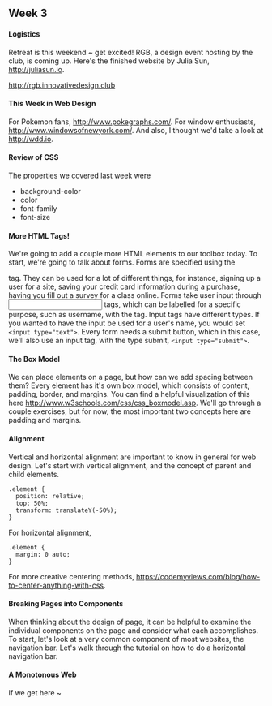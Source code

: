 ## Week 3

#### Logistics
Retreat is this weekend ~ get excited! RGB, a design event hosting by the club, is coming up. Here's the finished website by Julia Sun, <http://juliasun.io>.

<http://rgb.innovativedesign.club>

#### This Week in Web Design
For Pokemon fans, <http://www.pokegraphs.com/>. For window enthusiasts, <http://www.windowsofnewyork.com/>. And also, I thought we'd take a look at <http://wdd.io>.

#### Review of CSS
The properties we covered last week were
* background-color
* color
* font-family
* font-size

#### More HTML Tags!
We're going to add a couple more HTML elements to our toolbox today. To start, we're going to talk about forms. Forms are specified using the <form> tag. They can be used for a lot of different things, for instance, signing up a user for a site, saving your credit card information during a purchase, having you fill out a survey for a class online. Forms take user input through <input> tags, which can be labelled for a specific purpose, such as username, with the <label> tag. Input tags have different types. If you wanted to have the input be used for a user's name, you would set `<input type="text">`. Every form needs a submit button, which in this case, we'll also use an input tag, with the type submit, `<input type="submit">`.

#### The Box Model
We can place elements on a page, but how can we add spacing between them? Every element has it's own box model, which consists of content, padding, border, and margins. You can find a helpful visualization of this here <http://www.w3schools.com/css/css_boxmodel.asp>. We'll go through a couple exercises, but for now, the most important two concepts here are padding and margins.

#### Alignment
Vertical and horizontal alignment are important to know in general for web design. Let's start with vertical alignment, and the concept of parent and child elements.

```
.element {
  position: relative;
  top: 50%;
  transform: translateY(-50%);
}
```

For horizontal alignment,

```
.element {
  margin: 0 auto;
}
```

For more creative centering methods, <https://codemyviews.com/blog/how-to-center-anything-with-css>. 

#### Breaking Pages into Components
When thinking about the design of page, it can be helpful to examine the individual components on the page and consider what each accomplishes. To start, let's look at a very common component of most websites, the navigation bar. Let's walk through the tutorial on how to do a horizontal navigation bar.

#### A Monotonous Web
If we get here ~
